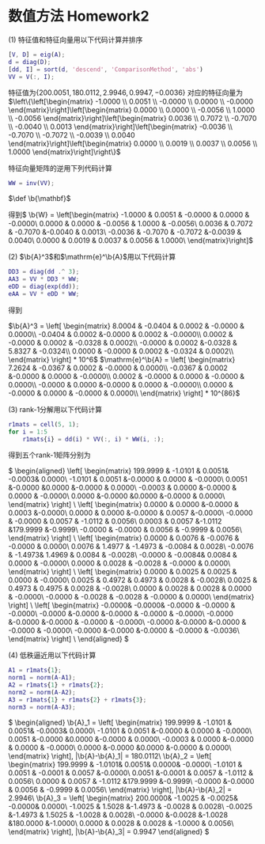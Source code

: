 # 数值方法 Homework2

(1) 特征值和特征向量用以下代码计算并排序

```matlab
[V, D] = eig(A);
d = diag(D);
[dd, I] = sort(d, 'descend', 'ComparisonMethod', 'abs')
VV = V(:, I);
```

特征值为$\{200.0051, 180.0112,2.9946,0.9947,-0.0036\}$
对应的特征向量为$\left\{\left[\begin{matrix}
    -1.0000  \\  0.0051  \\ -0.0000  \\  0.0000  \\ -0.0000 
    \end{matrix}\right]\left[\begin{matrix}
   0.0000  \\  0.0000  \\ -0.0056  \\  1.0000  \\ -0.0056
   \end{matrix}\right]\left[\begin{matrix}
    0.0036  \\  0.7072  \\ -0.7070  \\ -0.0040  \\  0.0013
    \end{matrix}\right]\left[\begin{matrix}
    -0.0036  \\ -0.7070  \\ -0.7072  \\ -0.0039  \\  0.0040
    \end{matrix}\right]\left[\begin{matrix}
    0.0000  \\  0.0019  \\  0.0037  \\  0.0056  \\  1.0000
\end{matrix}\right]\right\}$

特征向量矩阵的逆用下列代码计算
```matlab
WW = inv(VV);
```

$\def \b\{\mathbf}$

得到$ \b{W} =  \left[\begin{matrix}
    -1.0000 &   0.0051 &  -0.0000 &  0.0000 &  -0.0000\\
    0.0000  &  0.0000  & -0.0056  & 1.0000  & -0.0056\\
    0.0036  &  0.7072  & -0.7070  &-0.0040  &  0.0013\\
   -0.0036  & -0.7070  & -0.7072  &-0.0039  &  0.0040\\
    0.0000  &  0.0019  &  0.0037  & 0.0056  &  1.0000\\
   \end{matrix}\right]$

(2) $\b{A}^3$和$\mathrm{e}^\b{A}$用以下代码计算

```matlab
DD3 = diag(dd .^ 3);
AA3 = VV * DD3 * WW;
eDD = diag(exp(dd));
eAA = VV * eDD * WW;
```

得到

$\b{A}^3 = \left[
    \begin{matrix}
    8.0004 & -0.0404 & 0.0002 & -0.0000 &  0.0000\\
   -0.0404 &  0.0002 &-0.0000 &  0.0002 & -0.0000\\
    0.0002 & -0.0000 & 0.0002 & -0.0328 &  0.0002\\
   -0.0000 &  0.0002 &-0.0328 &  5.8327 & -0.0324\\
    0.0000 & -0.0000 & 0.0002 & -0.0324 &  0.0002\\
    \end{matrix}
    \right] * 10^6$
    $\mathrm{e}^\b{A} = \left[
    \begin{matrix}
    7.2624 & -0.0367 & 0.0002 & -0.0000 &  0.0000\\
   -0.0367 &  0.0002 &-0.0000 &  0.0000 & -0.0000\\
    0.0002 & -0.0000 & 0.0000 & -0.0000 &  0.0000\\
   -0.0000 &  0.0000 &-0.0000 &  0.0000 & -0.0000\\
    0.0000 & -0.0000 & 0.0000 & -0.0000 &  0.0000\\
    \end{matrix}
    \right] * 10^{86}$

(3) rank-1分解用以下代码计算

```matlab
r1mats = cell(5, 1);
for i = 1:5
    r1mats{i} = dd(i) * VV(:, i) * WW(i, :);
```

得到五个rank-1矩阵分别为

$
\begin{aligned}
\left[
    \begin{matrix}
        199.9999 &  -1.0101 &  0.0051&  -0.0003&   0.0000\\
        -1.0101  &  0.0051  &-0.0000 &  0.0000 & -0.0000\\
        0.0051   &-0.0000   &0.0000  &-0.0000  & 0.0000\\
        -0.0003  &  0.0000  &-0.0000 &  0.0000 & -0.0000\\
        0.0000   &-0.0000   &0.0000  &-0.0000  & 0.0000\\
    \end{matrix}
\right] \\ 
\left[
    \begin{matrix}
        0.0000  & 0.0000  &-0.0000  &  0.0003   &-0.0000\\
        0.0000  & 0.0000  &-0.0000  &  0.0057   &-0.0000\\
        -0.0000 & -0.0000 &  0.0057 &  -1.0112  &  0.0056\\
        0.0003  & 0.0057  &-1.0112  &179.9999   &-0.9999\\
        -0.0000 & -0.0000 &  0.0056 &  -0.9999  &  0.0056\\
    \end{matrix}
\right] \\ 
\left[
    \begin{matrix}
        0.0000  & 0.0076 & -0.0076  & -0.0000   & 0.0000\\
        0.0076  & 1.4977 & -1.4973  & -0.0084   & 0.0028\\
        -0.0076 & -1.4973&   1.4969 &   0.0084  & -0.0028\\
        -0.0000 & -0.0084&   0.0084 &   0.0000  & -0.0000\\
        0.0000  & 0.0028 & -0.0028  & -0.0000   & 0.0000\\
    \end{matrix}
\right] \\ 
\left[
    \begin{matrix}
    0.0000  &  0.0025 &  0.0025 &  0.0000  & -0.0000\\
    0.0025  &  0.4972 &  0.4973 &  0.0028  & -0.0028\\
    0.0025  &  0.4973 &  0.4975 &  0.0028  & -0.0028\\
    0.0000  &  0.0028 &  0.0028 &  0.0000  & -0.0000\\
   -0.0000  & -0.0028 & -0.0028 & -0.0000  &  0.0000\\
    \end{matrix}
\right] \\ 
\left[
    \begin{matrix}
    -0.0000& -0.0000& -0.0000 &  -0.0000 &  -0.0000\\
   -0.0000 &-0.0000 &-0.0000  & -0.0000  & -0.0000\\
   -0.0000 &-0.0000 &-0.0000  & -0.0000  & -0.0000\\
   -0.0000 &-0.0000 &-0.0000  & -0.0000  & -0.0000\\
   -0.0000 &-0.0000 &-0.0000  & -0.0000  & -0.0036\\
    \end{matrix}
\right] \\ 
\end{aligned}
$

(4) 低秩逼近用以下代码计算
```matlab
A1 = r1mats{1};
norm1 = norm(A-A1);
A2 = r1mats{1} + r1mats{2};
norm2 = norm(A-A2);
A3 = r1mats{1} + r1mats{2} + r1mats{3};
norm3 = norm(A-A3);
```

$
\begin{aligned}
\b{A}_1 = \left[
    \begin{matrix}
        199.9999 &  -1.0101 &  0.0051&  -0.0003&   0.0000\\
        -1.0101  &  0.0051  &-0.0000 &  0.0000 & -0.0000\\
        0.0051   &-0.0000   &0.0000  &-0.0000  & 0.0000\\
        -0.0003  &  0.0000  &-0.0000 &  0.0000 & -0.0000\\
        0.0000   &-0.0000   &0.0000  &-0.0000  & 0.0000\\
    \end{matrix}
\right],  \|\b{A}-\b{A}_1\| = 180.0112\\ 
\b{A}_2 = \left[
    \begin{matrix}
    199.9999 &  -1.0101&    0.0051&    0.0000&  -0.0000\\
   -1.0101   & 0.0051  & -0.0001  &  0.0057  &-0.0000\\
    0.0051   &-0.0001  &  0.0057  & -1.0112  & 0.0056\\
    0.0000   & 0.0057  & -1.0112  &179.9999  &-0.9999\\
   -0.0000   &-0.0000  &  0.0056  & -0.9999  & 0.0056\\
    \end{matrix}
\right], \|\b{A}-\b{A}_2\| = 2.9946\\ 
\b{A}_3 = \left[
    \begin{matrix}
    200.0000&  -1.0025 &  -0.0025&   -0.0000&   0.0000\\
   -1.0025  & 1.5028   &-1.4973  & -0.0028  & 0.0028\\
   -0.0025  &-1.4973   & 1.5025  & -1.0028  & 0.0028\\
   -0.0000  &-0.0028   &-1.0028  &180.0000  &-1.0000\\
    0.0000  & 0.0028   & 0.0028  & -1.0000  & 0.0056\\
    \end{matrix}
\right], \|\b{A}-\b{A}_3\| = 0.9947
\end{aligned}
$
